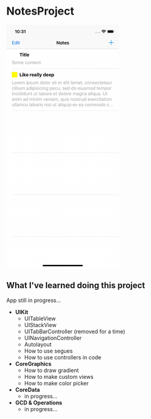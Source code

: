 # NotesProject

![](./screen_record.gif)

## What I've learned doing this project

App still in progress...

* **UIKit**
    * UITableView
    * UIStackView
    * UITabBarController (removed for a time)
    * UINavigationController
    * Autolayout
    * How to use segues 
    * How to use controllers in code
* **CoreGraphics**
	* How to draw gradient
	* How to make custom views
	* How to make color picker
* **CoreData**
	* in progress...
* **GCD & Operations**
	* in progress...
